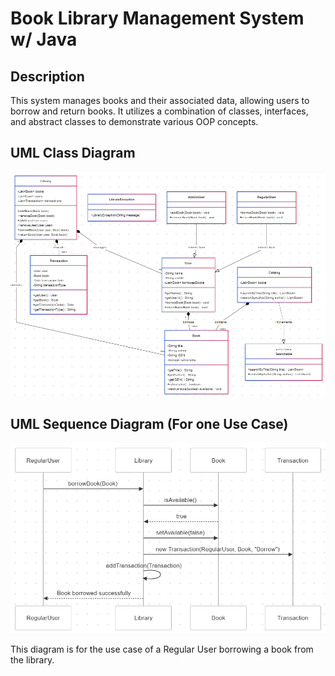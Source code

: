 # Book Library Management System w/ Java


## Description
This system manages books and their associated data, 
allowing users to borrow and return books. 
It utilizes a combination of classes, interfaces, and abstract classes to demonstrate various OOP concepts.

## UML Class Diagram
![img.png](img.png)

## UML Sequence Diagram (For one Use Case)
![img_1.png](img_1.png)

This diagram is for the use case of a Regular User borrowing a book from the library.
